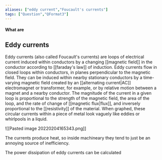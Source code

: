 ```yaml
---
aliases: ["eddy current","Foucault's currents"]
tags: ["Question","QFormat3"]
---
```


#### What are
## Eddy currents
Eddy currents (also called Foucault's currents) are loops of electrical current induced within conductors by a changing [[magnetic field]] in the conductor according to [[faraday's law]] of induction. Eddy currents flow in closed loops within conductors, in planes perpendicular to the magnetic field. They can be induced within nearby stationary conductors by a time-varying magnetic field created by an [[alternating current|AC]] electromagnet or transformer, for example, or by relative motion between a magnet and a nearby conductor. The magnitude of the current in a given loop is proportional to the strength of the magnetic field, the area of the loop, and the rate of change of [[magnetic flux|flux]], and inversely proportional to the [[resistivity]] of the material. When graphed, these circular currents within a piece of metal look vaguely like eddies or whirlpools in a liquid. 

![[Pasted image 20220204165343.png]]

The currents produce heat, so inside machineary they tend to just be an annoying source of inefficiency.

The power dissipation of eddy currents can be calculated 